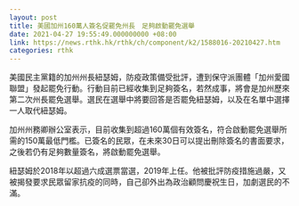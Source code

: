 ```yaml
---
layout: post
title: 美國加州160萬人簽名促罷免州長　足夠啟動罷免選舉
date: 2021-04-27 19:55:49.000000000 +08:00
link: https://news.rthk.hk/rthk/ch/component/k2/1588016-20210427.htm
categories: rthk
---
```


美國民主黨籍的加州州長紐瑟姆，防疫政策備受批評，遭到保守派團體「加州愛國聯盟」發起罷免行動。行動目前已經收集到足夠簽名，若然成事，將會是加州歷來第二次州長罷免選舉。選民在選舉中將要回答是否罷免紐瑟姆，以及在名單中選擇一人取代紐瑟姆。

加州州務卿辦公室表示，目前收集到超過160萬個有效簽名，符合啟動罷免選舉所需的150萬最低門檻。已簽名的民眾，在未來30日可以提出刪除簽名的書面要求，之後若仍有足夠數量簽名，將啟動罷免選舉。

紐瑟姆於2018年以超過六成選票當選，2019年上任。他被批評防疫措施過嚴，又被揭發要求民眾留家抗疫的同時，自己卻外出為政治顧問慶祝生日，加劇選民的不滿。
